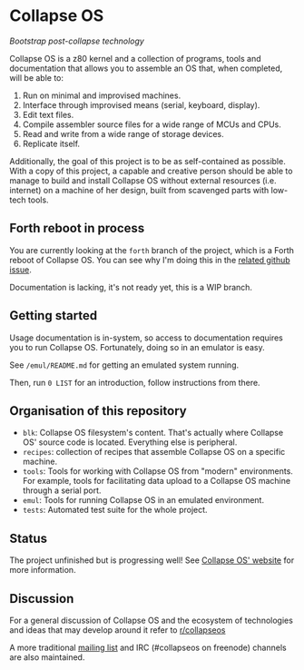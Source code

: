 # Collapse OS

*Bootstrap post-collapse technology*

Collapse OS is a z80 kernel and a collection of programs, tools and
documentation that allows you to assemble an OS that, when completed, will be
able to:

1. Run on minimal and improvised machines.
2. Interface through improvised means (serial, keyboard, display).
3. Edit text files.
4. Compile assembler source files for a wide range of MCUs and CPUs.
5. Read and write from a wide range of storage devices.
6. Replicate itself.

Additionally, the goal of this project is to be as self-contained as possible.
With a copy of this project, a capable and creative person should be able to
manage to build and install Collapse OS without external resources (i.e.
internet) on a machine of her design, built from scavenged parts with low-tech
tools.

## Forth reboot in process

You are currently looking at the `forth` branch of the project, which is a
Forth reboot of Collapse OS. You can see why I'm doing this in the [related
github issue][forth-issue].

Documentation is lacking, it's not ready yet, this is a WIP branch.

## Getting started

Usage documentation is in-system, so access to documentation requires you to
run Collapse OS. Fortunately, doing so in an emulator is easy.

See `/emul/README.md` for getting an emulated system running.

Then, run `0 LIST` for an introduction, follow instructions from there.

## Organisation of this repository

* `blk`: Collapse OS filesystem's content. That's actually where Collapse OS'
         source code is located. Everything else is peripheral.
* `recipes`: collection of recipes that assemble Collapse OS on a specific
             machine.
* `tools`: Tools for working with Collapse OS from "modern" environments. For
           example, tools for facilitating data upload to a Collapse OS machine
           through a serial port.
* `emul`: Tools for running Collapse OS in an emulated environment.
* `tests`: Automated test suite for the whole project.

## Status

The project unfinished but is progressing well! See [Collapse OS' website][web]
for more information.

## Discussion

For a general discussion of Collapse OS and the ecosystem of technologies and
ideas that may develop around it refer to [r/collapseos][discussion]

A more traditional [mailing list][listserv] and IRC (#collapseos on freenode)
channels are also maintained.

[web]: https://collapseos.org
[discussion]: https://www.reddit.com/r/collapseos
[listserv]: http://lists.sonic.net/mailman/listinfo/collapseos
[forth-issue]: https://github.com/hsoft/collapseos/issues/4  
